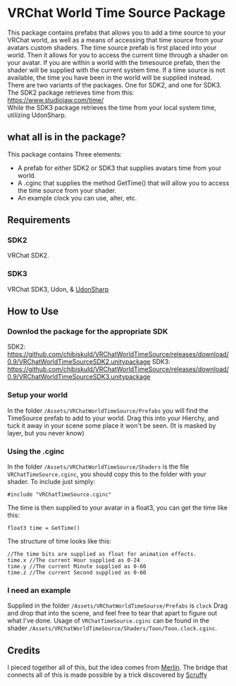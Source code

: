 # VRChat World Time Source Package
This package contains prefabs that allows you to add a time source to your VRChat world, as well as a means of accessing that time source from your avatars custom shaders. The time source prefab is first placed into your world. Then it allows for you to access the current time through a shader on your avatar. If you are within a world with the timesource prefab, then the shader will be supplied with the current system time. If a time source is not available, the time you have been in the world will be supplied instead. There are two variants of the packages. One for SDK2, and one for SDK3. The SDK2 package retrieves time from this:  
https://www.studiojaw.com/time/  
While the SDK3 package retrieves the time from your local system time, utilizing UdonSharp.

## what all is in the package?
This package contains Three elements:
  - A prefab for either SDK2 or SDK3 that supplies avatars time from your world.
  - A .cginc that supplies the method GetTime() that will allow you to access the time source from your shader.
  - An example clock you can use, alter, etc.

## Requirements
### SDK2
VRChat SDK2.  
### SDK3
VRChat SDK3, Udon, & [UdonSharp](https://github.com/Merlin-san/UdonSharp)

## How to Use
### Downlod the package for the appropriate SDK
SDK2:
https://github.com/chibiskuld/VRChatWorldTimeSource/releases/download/0.9/VRChatWorldTimeSourceSDK2.unitypackage
SDK3: 
https://github.com/chibiskuld/VRChatWorldTimeSource/releases/download/0.9/VRChatWorldTimeSourceSDK3.unitypackage

### Setup your world
In the folder `/Assets/VRChatWorldTimeSource/Prefabs` you will find the TimeSource prefab to add to your world. Drag this into your Hierchy, and tuck it away in your scene some place it won't be seen. (It is masked by layer, but you never know)

### Using the .cginc
In the folder `/Assets/VRChatWorldTimeSource/Shaders` is the file `VRChatTimeSource.cginc`, you should copy this to the folder with your shader. To include just simply:  
```
#include "VRChatTimeSource.cginc"
```  
The time is then supplied to your avatar in a float3, you can get the time like this:  
```
float3 time = GetTime()
```
The structure of time looks like this:  
```
//The time bits are supplied as float for animation effects.
time.x //The current Hour supplied as 0-24  
time.y //The current Minute supplied as 0-60  
time.z //The current Second supplied as 0-60
```

### I need an example
Supplied in the folder `/Assets/VRChatWorldTimeSource/Prefabs` is `clock` Drag and drop that into the scene, and feel free to tear that apart to figure out what I've done. Usage of `VRChatTimeSource.cginc` can be found in the shader `/Assets/VRChatWorldTimeSource/Shaders/Toon/Toon.clock.cginc`.

## Credits
I pieced together all of this, but the idea comes from [Merlin](https://github.com/Merlin-san). The bridge that connects all of this is made possible by a trick discovered by [Scruffy](https://github.com/ScruffyRules/_VRChat_VideoPlayer)
